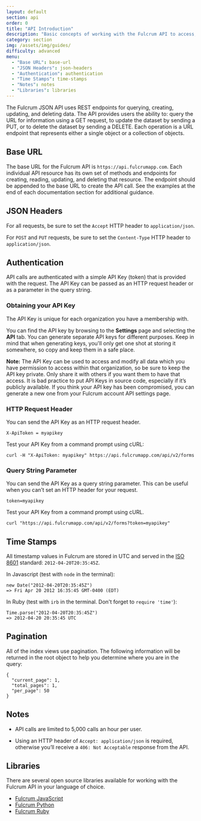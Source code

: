 ```yaml
---
layout: default
section: api
order: 0
title: "API Introduction"
description: "Basic concepts of working with the Fulcrum API to access, create, and modify data"
category: section
img: /assets/img/guides/
difficulty: advanced
menu:
  - "Base URL": base-url
  - "JSON Headers": json-headers
  - "Authentication": authentication
  - "Time Stamps": time-stamps
  - "Notes": notes
  - "Libraries": libraries
---
```


The Fulcrum JSON API uses REST endpoints for querying, creating, updating, and deleting data. The API provides users the ability to: query the URL for information using a GET request, to update the dataset by sending a PUT, or to delete the dataset by sending a DELETE.  Each operation is a URL endpoint that represents either a single object or a collection of objects.

## Base URL

The base URL for the Fulcrum API is `https://api.fulcrumapp.com`. Each individual API resource has its own set of methods and endpoints for creating, reading, updating, and deleting that resource. The endpoint should be appended to the base URL to create the API call. See the examples at the end of each documentation section for additional guidance.

## JSON Headers

For all requests, be sure to set the `Accept` HTTP header to `application/json`.

For `POST` and `PUT` requests, be sure to set the `Content-Type` HTTP header to `application/json`.

## Authentication

API calls are authenticated with a simple API Key (token) that is provided with the request. The API Key can be passed as an HTTP request header or as a parameter in the query string.

### Obtaining your API Key

The API Key is unique for each organization you have a membership with.

You can find the API key by browsing to the **Settings** page and selecting the **API** tab. You can generate separate API keys for different purposes. Keep in mind that when generating keys, you'll only get one shot at storing it somewhere, so copy and keep them in a safe place.

**Note:** The API Key can be used to access and modify all data which you have permission to access within that organization, so be sure to keep the API key private. Only share it with others if you want them to have that access. It is bad practice to put API Keys in source code, especially if it’s publicly available. If you think your API key has been compromised, you can generate a new one from your Fulcrum account API settings page.

### HTTP Request Header

You can send the API Key as an HTTP request header.

`X-ApiToken = myapikey`

Test your API Key from a command prompt using cURL:

`curl -H "X-ApiToken: myapikey" https://api.fulcrumapp.com/api/v2/forms`

### Query String Parameter

You can send the API Key as a query string parameter. This can be useful when you can’t set an HTTP header for your request.

`token=myapikey`

Test your API Key from a command prompt using cURL.

`curl "https://api.fulcrumapp.com/api/v2/forms?token=myapikey"`

## Time Stamps

All timestamp values in Fulcrum are stored in UTC and served in the [ISO 8601](http://en.wikipedia.org/wiki/ISO_8601) standard: `2012-04-20T20:35:45Z`.

In Javascript (test with `node` in the terminal):

```
new Date("2012-04-20T20:35:45Z")
=> Fri Apr 20 2012 16:35:45 GMT-0400 (EDT)
```

In Ruby (test with `irb` in the terminal.  Don't forget to `require 'time'`):

```
Time.parse("2012-04-20T20:35:45Z")
=> 2012-04-20 20:35:45 UTC
```

## Pagination

All of the index views use pagination. The following information will be returned in the root object to help you determine where you are in the query:

```
{
  "current_page": 1,
  "total_pages": 1,
  "per_page": 50
}
```

## Notes

* API calls are limited to 5,000 calls an hour per user.

* Using an HTTP header of `Accept: application/json` is required, otherwise you’ll receive a `406: Not Acceptable` response from the API.

## Libraries

There are several open source libraries available for working with the Fulcrum API in your language of choice.

* [Fulcrum JavaScript](https://github.com/fulcrumapp/fulcrum-node)
* [Fulcrum Python](https://github.com/fulcrumapp/fulcrum-python)
* [Fulcrum Ruby](https://github.com/fulcrumapp/fulcrum-ruby)

